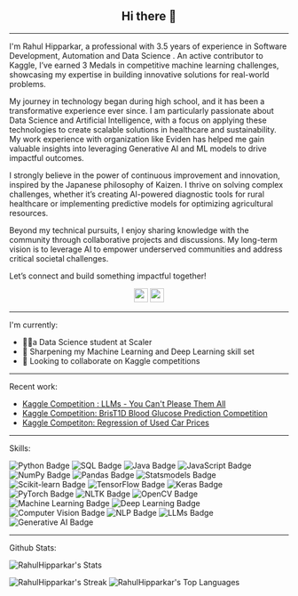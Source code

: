 <h2 align="center">Hi there 👋</h2>

---
I'm Rahul Hipparkar, a professional with 3.5 years of experience in Software Development, Automation and Data Science . An active contributor to Kaggle, I’ve earned 3 Medals in competitive machine learning challenges, showcasing my expertise in building innovative solutions for real-world problems.

My journey in technology began during high school, and it has been a transformative experience ever since. I am particularly passionate about Data Science and Artificial Intelligence, with a focus on applying these technologies to create scalable solutions in healthcare and sustainability. My work experience with organization like Eviden has helped me gain valuable insights into leveraging Generative AI and ML models to drive impactful outcomes.

I strongly believe in the power of continuous improvement and innovation, inspired by the Japanese philosophy of Kaizen. I thrive on solving complex challenges, whether it’s creating AI-powered diagnostic tools for rural healthcare or implementing predictive models for optimizing agricultural resources.

Beyond my technical pursuits, I enjoy sharing knowledge with the community through collaborative projects and discussions. My long-term vision is to leverage AI to empower underserved communities and address critical societal challenges.

Let’s connect and build something impactful together!


<p align=center>
<a href="https://www.kaggle.com/hipparkarrahul18"><img height="25" src="https://img.shields.io/badge/Kaggle-profile-%2320beff"></a>
<a href="https://www.linkedin.com/in/rahul-hipparkar-9b1b39112/"><img height="25" src="https://img.shields.io/badge/Linkedin-profile-%2320beff"></a>
</p>

---
I'm currently:
- 👩‍💻a Data Science student at Scaler
- 🌱 Sharpening my Machine Learning and Deep Learning skill set
- 👯 Looking to collaborate on Kaggle competitions
---
Recent work:
- <a href="https://www.kaggle.com/code/hipparkarrahul18/generating-essays-using-llms-gemma-2">Kaggle Competition : LLMs - You Can't Please Them All</a>
- <a href="https://www.kaggle.com/code/hipparkarrahul18/blood-glucose-prediction-using-deep-learning">Kaggle Competition: BrisT1D Blood Glucose Prediction Competition</a>
- <a href="https://www.kaggle.com/code/hipparkarrahul18/regression-of-used-car-prices">Kaggle Competiton: Regression of Used Car Prices</a>
---
Skills:

![Python Badge](https://img.shields.io/badge/Python-%2314354C.svg?style=for-the-badge&logo=python&logoColor=white)
![SQL Badge](https://img.shields.io/badge/SQL-%2300758F.svg?style=for-the-badge&logo=postgresql&logoColor=white)
![Java Badge](https://img.shields.io/badge/Java-%23ED8B00.svg?style=for-the-badge&logo=java&logoColor=white)
![JavaScript Badge](https://img.shields.io/badge/JavaScript-%23F7DF1E.svg?style=for-the-badge&logo=javascript&logoColor=black)
![NumPy Badge](https://img.shields.io/badge/NumPy-%23013243.svg?style=for-the-badge&logo=numpy&logoColor=white)
![Pandas Badge](https://img.shields.io/badge/Pandas-%23150458.svg?style=for-the-badge&logo=pandas&logoColor=white)
![Statsmodels Badge](https://img.shields.io/badge/Statsmodels-%23F37626.svg?style=for-the-badge&logo=python&logoColor=white)
![Scikit-learn Badge](https://img.shields.io/badge/Scikit--Learn-%23F7931E.svg?style=for-the-badge&logo=scikit-learn&logoColor=white)
![TensorFlow Badge](https://img.shields.io/badge/TensorFlow-%23FF6F00.svg?style=for-the-badge&logo=tensorflow&logoColor=white)
![Keras Badge](https://img.shields.io/badge/Keras-%23D00000.svg?style=for-the-badge&logo=keras&logoColor=white)
![PyTorch Badge](https://img.shields.io/badge/PyTorch-%23EE4C2C.svg?style=for-the-badge&logo=pytorch&logoColor=white)
![NLTK Badge](https://img.shields.io/badge/NLTK-%23009DFF.svg?style=for-the-badge&logo=python&logoColor=white)
![OpenCV Badge](https://img.shields.io/badge/OpenCV-%235C3EE8.svg?style=for-the-badge&logo=opencv&logoColor=white)
![Machine Learning Badge](https://img.shields.io/badge/Machine%20Learning-%23F7931E.svg?style=for-the-badge&logo=tensorflow&logoColor=white)
![Deep Learning Badge](https://img.shields.io/badge/Deep%20Learning-%230076D6.svg?style=for-the-badge&logo=pytorch&logoColor=white)
![Computer Vision Badge](https://img.shields.io/badge/Computer%20Vision-%23FF6F00.svg?style=for-the-badge&logo=opencv&logoColor=white)
![NLP Badge](https://img.shields.io/badge/Natural%20Language%20Processing-%2334A853.svg?style=for-the-badge&logo=spacy&logoColor=white)
![LLMs Badge](https://img.shields.io/badge/LLMs-%2312100E.svg?style=for-the-badge&logo=openai&logoColor=white)
![Generative AI Badge](https://img.shields.io/badge/Generative%20AI-%23430098.svg?style=for-the-badge&logo=openai&logoColor=white)

---
Github Stats:

![RahulHipparkar's Stats](https://github-readme-stats.vercel.app/api?username=RahulHipparkar&theme=radical&show_icons=true&hide_border=false&count_private=true)

![RahulHipparkar's Streak](https://github-readme-streak-stats.herokuapp.com/?user=RahulHipparkar&theme=radical&hide_border=false)
![RahulHipparkar's Top Languages](https://github-readme-stats.vercel.app/api/top-langs/?username=RahulHipparkar&theme=radical&show_icons=true&hide_border=false&layout=compact)



